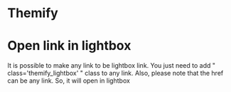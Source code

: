 # Themify

# Open link in lightbox
It is possible to make any link to be lightbox link. You just need to add " class='themify_lightbox' " class to any link.  Also, please note that the href can be any link.  So, it will open in lightbox
